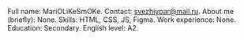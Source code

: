 Full name: MariOLiKeSmOKe.
Contact: svezhiypar@mail.ru.
About me (briefly): None.
Skills: HTML, CSS, JS, Figma.
Work experience: None.
Education: Secondary.
English level: A2.

